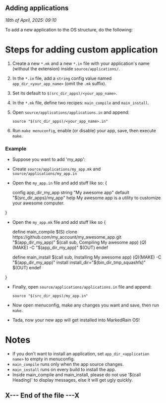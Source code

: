 ## Adding applications

_18th of April, 2025: 09:10_

To add a new application to the OS structure, do the following:

# Steps for adding custom application

1. Create a new `*.mk` and a new `*.in` file with your application's name (without the extension) inside `source/applications/`.
2. In the `*.in` file, add a `string` config value named `app_dir_<your_app_name>` (omit the `.mk` suffix).
3. Set its default to `$(src_dir_apps)/<your_app_name>`.
4. In the `*.mk` file, define two recipes: `main_compile` and `main_install`.
5. Open `source/applications/applications.in` and append:

    ```
    source "$(src_dir_apps)/<your_app_name>.in"
    ```
6. Run `make menuconfig`, enable (or disable) your app, save, then execute `make`.

### Example

- Suppose you want to add 'my_app':
- Create `source/applications/my_app.mk` and `source/applications/my_app.in`
- Open the `my_app.in` file and add stuff like so: {

    config app_dir_my_app
        string "My awesome app"
        default "$(src_dir_apps)/my_app"
        help
            My awesome app is a utility to customize your awesome computer.

}

- Open the `my_app.mk` file and add stuff like so {

    define main_compile
        $(S) clone https://github.com/my_account/my_awesome_app.git "$(app_dir_my_app)"
        $(call sub, Compiling My awesome app)
        $(Q)$(MAKE) -C "$(app_dir_my_app)" $(OUT)
    endef

    define main_install
        $(call sub, Installing My awesome app)
        $(Q)$(MAKE) -C "$(app_dir_my_app)" install install_dir="$(bin_dir_tmp_squashfs)" $(OUT)
    endef

}

- Finally, open `source/applications/applications.in` file and append:

    ```
    source "$(src_dir_apps)/my_app.in"
    ```
- Now open menuconfig, make any changes you want and save, then run `make`.
- Tada, now your new app will get installed into MarkedRain OS!

# Notes

- If you don’t want to install an application, set `app_dir_<application name>` to empty in menuconfig.
- `main_compile` runs only when the app source changes.
- `main_install` runs on every build to install the app.
- Inside main_compile and main_install, please do not use '$(call Heading)' to display messages, else it will get ugly quickly.

## X--- End of the file ---X
